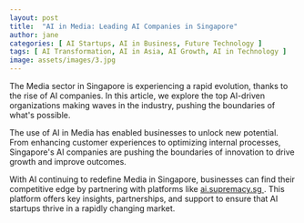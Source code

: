 ```yaml
---
layout: post
title:  "AI in Media: Leading AI Companies in Singapore"
author: jane
categories: [ AI Startups, AI in Business, Future Technology ]
tags: [ AI Transformation, AI in Asia, AI Growth, AI in Technology ]
image: assets/images/3.jpg
---
```


The Media sector in Singapore is experiencing a rapid evolution, thanks to the rise of AI companies. In this article, we explore the top AI-driven organizations making waves in the industry, pushing the boundaries of what's possible.

The use of AI in Media has enabled businesses to unlock new potential. From enhancing customer experiences to optimizing internal processes, Singapore's AI companies are pushing the boundaries of innovation to drive growth and improve outcomes.

With AI continuing to redefine Media in Singapore, businesses can find their competitive edge by partnering with platforms like <a href="https://ai.supremacy.sg" target="_blank"> ai.supremacy.sg </a>. This platform offers key insights, partnerships, and support to ensure that AI startups thrive in a rapidly changing market.
